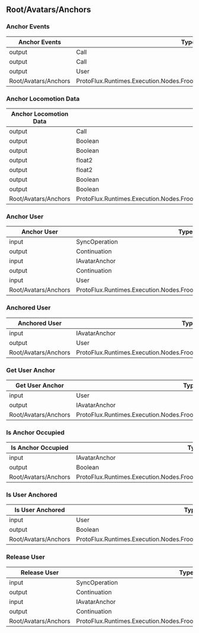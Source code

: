 <!-----------------------------------------------------------------------+
 ! This file has been generated using a script. Do not edit it manually. !
 ! Edit the individual node pages instead.                               !
 +----------------------------------------------------------------------->

## Root/Avatars/Anchors

### Anchor Events

<!-- embed:start:ProtoFlux.Runtimes.Execution.Nodes.FrooxEngine.Avatar.Anchors.AnchorEvents -->
<!-- ProtofluxNode:start -->
| Anchor Events | Type | Label |
| --- | ---- | ----- |
| output | Call | OnAnchored |
| output | Call | OnReleased |
| output | User | User |
| Root/Avatars/Anchors | ProtoFlux.Runtimes.Execution.Nodes.FrooxEngine.Avatar.Anchors.AnchorEvents |  |
<!-- ProtofluxNode:end -->
<!-- embed:end:ProtoFlux.Runtimes.Execution.Nodes.FrooxEngine.Avatar.Anchors.AnchorEvents -->


### Anchor Locomotion Data

<!-- embed:start:ProtoFlux.Runtimes.Execution.Nodes.FrooxEngine.Avatar.Anchors.AnchorLocomotionData -->
<!-- ProtofluxNode:start -->
| Anchor Locomotion Data | Type | Label |
| --- | ---- | ----- |
| output | Call | OnLocomotionUpdate |
| output | Boolean | HasPrimary |
| output | Boolean | HasSecondary |
| output | float2 | PrimaryAxis |
| output | float2 | SecondaryAxis |
| output | Boolean | PrimaryAction |
| output | Boolean | SecondaryAction |
| Root/Avatars/Anchors | ProtoFlux.Runtimes.Execution.Nodes.FrooxEngine.Avatar.Anchors.AnchorLocomotionData |  |
<!-- ProtofluxNode:end -->
<!-- embed:end:ProtoFlux.Runtimes.Execution.Nodes.FrooxEngine.Avatar.Anchors.AnchorLocomotionData -->


### Anchor User

<!-- embed:start:ProtoFlux.Runtimes.Execution.Nodes.FrooxEngine.Avatar.Anchors.AnchorUser -->
<!-- ProtofluxNode:start -->
| Anchor User | Type | Label |
| --- | ---- | ----- |
| input | SyncOperation | * |
| output | Continuation | OnAnchored |
| input | IAvatarAnchor | Anchor |
| output | Continuation | OnFailure |
| input | User | User |
| Root/Avatars/Anchors | ProtoFlux.Runtimes.Execution.Nodes.FrooxEngine.Avatar.Anchors.AnchorUser |  |
<!-- ProtofluxNode:end -->
<!-- embed:end:ProtoFlux.Runtimes.Execution.Nodes.FrooxEngine.Avatar.Anchors.AnchorUser -->


### Anchored User

<!-- embed:start:ProtoFlux.Runtimes.Execution.Nodes.FrooxEngine.Avatar.Anchors.AnchoredUser -->
<!-- ProtofluxNode:start -->
| Anchored User | Type | Label |
| --- | ---- | ----- |
| input | IAvatarAnchor | Anchor |
| output | User | * |
| Root/Avatars/Anchors | ProtoFlux.Runtimes.Execution.Nodes.FrooxEngine.Avatar.Anchors.AnchoredUser |  |
<!-- ProtofluxNode:end -->
<!-- embed:end:ProtoFlux.Runtimes.Execution.Nodes.FrooxEngine.Avatar.Anchors.AnchoredUser -->


### Get User Anchor

<!-- embed:start:ProtoFlux.Runtimes.Execution.Nodes.FrooxEngine.Avatar.Anchors.GetUserAnchor -->
<!-- ProtofluxNode:start -->
| Get User Anchor | Type | Label |
| --- | ---- | ----- |
| input | User | User |
| output | IAvatarAnchor | * |
| Root/Avatars/Anchors | ProtoFlux.Runtimes.Execution.Nodes.FrooxEngine.Avatar.Anchors.GetUserAnchor |  |
<!-- ProtofluxNode:end -->
<!-- embed:end:ProtoFlux.Runtimes.Execution.Nodes.FrooxEngine.Avatar.Anchors.GetUserAnchor -->


### Is Anchor Occupied

<!-- embed:start:ProtoFlux.Runtimes.Execution.Nodes.FrooxEngine.Avatar.Anchors.IsAnchorOccupied -->
<!-- ProtofluxNode:start -->
| Is Anchor Occupied | Type | Label |
| --- | ---- | ----- |
| input | IAvatarAnchor | Anchor |
| output | Boolean | * |
| Root/Avatars/Anchors | ProtoFlux.Runtimes.Execution.Nodes.FrooxEngine.Avatar.Anchors.IsAnchorOccupied |  |
<!-- ProtofluxNode:end -->
<!-- embed:end:ProtoFlux.Runtimes.Execution.Nodes.FrooxEngine.Avatar.Anchors.IsAnchorOccupied -->


### Is User Anchored

<!-- embed:start:ProtoFlux.Runtimes.Execution.Nodes.FrooxEngine.Avatar.Anchors.IsUserAnchored -->
<!-- ProtofluxNode:start -->
| Is User Anchored | Type | Label |
| --- | ---- | ----- |
| input | User | User |
| output | Boolean | * |
| Root/Avatars/Anchors | ProtoFlux.Runtimes.Execution.Nodes.FrooxEngine.Avatar.Anchors.IsUserAnchored |  |
<!-- ProtofluxNode:end -->
<!-- embed:end:ProtoFlux.Runtimes.Execution.Nodes.FrooxEngine.Avatar.Anchors.IsUserAnchored -->


### Release User

<!-- embed:start:ProtoFlux.Runtimes.Execution.Nodes.FrooxEngine.Avatar.Anchors.ReleaseUser -->
<!-- ProtofluxNode:start -->
| Release User | Type | Label |
| --- | ---- | ----- |
| input | SyncOperation | * |
| output | Continuation | OnReleased |
| input | IAvatarAnchor | Anchor |
| output | Continuation | OnFailure |
| Root/Avatars/Anchors | ProtoFlux.Runtimes.Execution.Nodes.FrooxEngine.Avatar.Anchors.ReleaseUser |  |
<!-- ProtofluxNode:end -->
<!-- embed:end:ProtoFlux.Runtimes.Execution.Nodes.FrooxEngine.Avatar.Anchors.ReleaseUser -->


